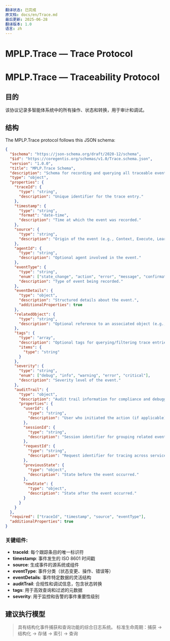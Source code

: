 ```yaml
---
翻译状态: 已完成
原文档: docs/en/Trace.md
最后更新: 2025-06-28
翻译版本: 1.0
语言: zh
---
```


# MPLP.Trace — Trace Protocol

# MPLP.Trace — Traceability Protocol

## 目的
该协议记录多智能体系统中的所有操作、状态和转换，用于审计和调试。

## 结构

The MPLP.Trace protocol follows this JSON schema:

```json
{
  "$schema": "https://json-schema.org/draft/2020-12/schema",
  "$id": "https://coregentis.org/schemas/v1.0/Trace.schema.json",
  "version": "1.0.0",
  "title": "MPLP.Trace Schema",
  "description": "Schema for recording and querying all traceable events, state changes, and transitions in a multi-agent project.",
  "type": "object",
  "properties": {
    "traceId": {
      "type": "string",
      "description": "Unique identifier for the trace entry."
    },
    "timestamp": {
      "type": "string",
      "format": "date-time",
      "description": "Time at which the event was recorded."
    },
    "source": {
      "type": "string",
      "description": "Origin of the event (e.g., Context, Execute, Learn, Test, external API)."
    },
    "agentId": {
      "type": "string",
      "description": "Optional agent involved in the event."
    },
    "eventType": {
      "type": "string",
      "enum": ["state_change", "action", "error", "message", "confirmation", "execution_log", "external_call"],
      "description": "Type of event being recorded."
    },
    "eventDetails": {
      "type": "object",
      "description": "Structured details about the event.",
      "additionalProperties": true
    },
    "relatedObject": {
      "type": "string",
      "description": "Optional reference to an associated object (e.g., taskId, executionId, learningId)."
    },
    "tags": {
      "type": "array",
      "description": "Optional tags for querying/filtering trace entries.",
      "items": {
        "type": "string"
      }
    },
    "severity": {
      "type": "string",
      "enum": ["debug", "info", "warning", "error", "critical"],
      "description": "Severity level of the event."
    },
    "auditTrail": {
      "type": "object",
      "description": "Audit trail information for compliance and debugging.",
      "properties": {
        "userId": {
          "type": "string",
          "description": "User who initiated the action (if applicable)."
        },
        "sessionId": {
          "type": "string",
          "description": "Session identifier for grouping related events."
        },
        "requestId": {
          "type": "string",
          "description": "Request identifier for tracing across services."
        },
        "previousState": {
          "type": "object",
          "description": "State before the event occurred."
        },
        "newState": {
          "type": "object",
          "description": "State after the event occurred."
        }
      }
    }
  },
  "required": ["traceId", "timestamp", "source", "eventType"],
  "additionalProperties": true
}
```

### 关键组件:

- **traceId**: 每个跟踪条目的唯一标识符
- **timestamp**: 事件发生的 ISO 8601 时间戳
- **source**: 生成事件的源系统或组件
- **eventType**: 事件分类（状态变更、操作、错误等）
- **eventDetails**: 事件特定数据的灵活结构
- **auditTrail**: 合规性和调试信息，包含状态转换
- **tags**: 用于高效查询和过滤的元数据
- **severity**: 用于监控和告警的事件重要性级别

## 建议执行模型
> 具有结构化事件捕获和查询功能的综合日志系统。
> 标准生命周期：捕获 → 结构化 → 存储 → 索引 → 查询